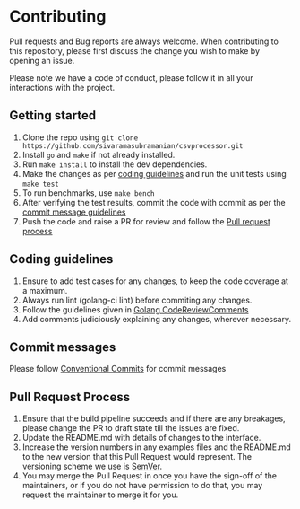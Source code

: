 # Contributing

Pull requests and Bug reports are always welcome.
When contributing to this repository, please first discuss the change you wish to make by opening an issue.

Please note we have a code of conduct, please follow it in all your interactions with the project.

## Getting started
1. Clone the repo using `git clone https://github.com/sivaramasubramanian/csvprocessor.git`
2. Install `go` and `make` if not already installed.
3. Run `make install` to install the dev dependencies.
4. Make the changes as per [coding guidelines](#coding-guidelines) and run the unit tests using `make test`
5. To run benchmarks, use `make bench`
6. After verifying the test results, commit the code with commit as per the [commit message guidelines](#commit-messages)
7. Push the code and raise a PR for review and follow the [Pull request process](#pull-request-process)

## Coding guidelines
1. Ensure to add test cases for any changes, to keep the code coverage at a maximum.
2. Always run lint (golang-ci lint) before commiting any changes.
3. Follow the guidelines given in [Golang CodeReviewComments]("https://github.com/golang/go/wiki/CodeReviewComments")
4. Add comments judiciously explaining any changes, wherever necessary.

## Commit messages
Please follow [Conventional Commits](https://www.conventionalcommits.org/en/v1.0.0/) for commit messages

## Pull Request Process
1. Ensure that the build pipeline succeeds and if there are any breakages, please change the PR to draft state till the issues are fixed.
2. Update the README.md with details of changes to the interface.
3. Increase the version numbers in any examples files and the README.md to the new version that this
   Pull Request would represent. The versioning scheme we use is [SemVer](http://semver.org/).
4. You may merge the Pull Request in once you have the sign-off of the maintainers, or if you 
   do not have permission to do that, you may request the maintainer to merge it for you.
